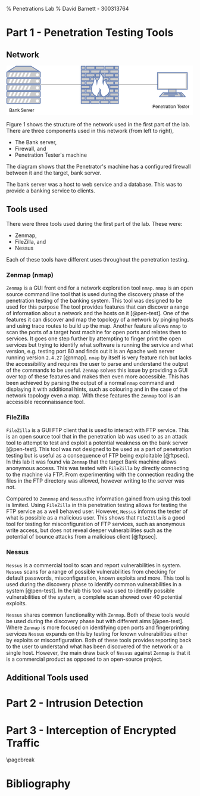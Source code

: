 % Penetrations Lab
% David Barnett - 300313764

# Part 1 - Penetration Testing Tools

<!--
 intro to:
  * Equipment interconnection diagram
  * Summart of facilities of 3 pen testing tools
      + Zenmap
      + FileZilla
      + Nessus
  * Note similarities & differences
-->

## Network

![Network diagram of Part 1 setup](./network_diagram.png)

Figure 1 shows the structure of the network
used in the first part of the lab.
There are three components used in this network (from left to right),

 * The Bank server,
 * Firewall, and
 * Penetration Tester's machine

The diagram shows that the Penetrator's machine has a configured
firewall between it and the target, bank server.

The bank server was a host to web service and a database.
This was to provide a banking service to clients.

## Tools used

There were three tools used during the first part of the lab.
These were:
 
 * Zenmap,
 * FileZilla, and
 * Nessus

Each of these tools have different uses throughout the penetration testing.

### Zenmap (nmap)

`Zenmap` is a GUI front end for a network exploration tool `nmap`.
`nmap` is an open source command line tool that is used during the discovery phase
of the penetration testing of the banking system.
This tool was designed to be used for this purpose
The tool provides features that can discover a range of information about
a network and the hosts on it [@pen-test].
One of the features it can discover and map the topology of a network by
pinging hosts and using trace routes to build up the map.
Another feature allows `nmap` to scan the ports of a target host
machine for open ports and relates then to services.
It goes one step further by attempting to finger print the open services
but trying to identify what software is running the service and what version, e.g. 
testing port 80 and finds out it is an Apache web server running version
`2.4.27` [@nmap].
`nmap` by itself is very feature rich but lacks the accessibility and 
requires the user to parse and understand the output of the commands to
be useful.
`Zenmap` solves this issue by providing a GUI over top of 
these features and makes then even more accessible. 
This has been achieved by parsing the output of a normal `nmap` command and
displaying it with additional hints, such as colouring and in the case of 
the network topology even a map.
With these features the `Zenmap` tool is an accessible reconnaissance tool.

<!--
* recon for other tools to then use
* gives hints at what services could be exploitable
* list the ports of interest that were found
* tried anon access to some services
* finger printed services, e.g. IIS host & version
-->

### FileZilla

`FileZilla` is a GUI FTP client that is used to interact with FTP service.
This is an open source tool that in the penetration lab was used to as 
an attack tool to attempt to test and exploit a potential weakness on
the bank server [@pen-test].
This tool was not designed to be used as a part of penetration testing but
is useful as a consequence of FTP being exploitable [@ftpsec].
In this lab it was found via `Zenmap` that the target Bank machine allows
anonymous access. This was tested with `FileZilla` by directly connecting
to the machine via FTP. From experimenting with the connection reading
the files in the FTP directory was allowed, however writing to the server
was not.

Compared to `Zennmap` and `Nessus`the information gained from using this tool is limited.
Using `FileZilla` in this penetration testing allows for testing the FTP service
as a well behaved user.
However, `Nessus` informs the tester of what is possible as a 
malicious user.
This shows that `FileZilla` is a good tool for testing for
misconfiguration of FTP services, such as anonymous write access,
but does not reveal deeper vulnerabilities such as the potential of
bounce attacks from a malicious client [@ftpsec].

<!--
 * Used to prod into open anon FTP
 * could not write to disk
 * could read listing
 * 
-->

### Nessus

`Nessus` is a commercial tool to scan and report vulnerabilities
in system.
`Nessus` scans for a range of possible vulnerabilities  from checking
for default passwords, misconfiguration, known exploits and more.
This tool is used during the discovery phase to identify common
vulnerabilities in a system [@pen-test].
In the lab this tool was used to identify possible vulnerabilities
of the system, a complete scan showed over 40 potential exploits.

`Nessus` shares common functionality with `Zenmap`.
Both of these tools would be used during the discovery phase
but with different aims [@pen-test].
Where `Zenmap` is more focused on identifying open ports and fingerprinting
services `Nessus` expands on this by testing for known vulnerabilities 
either by exploits or misconfiguration.
Both of these tools provides reporting back to the user to understand
what has been discovered of the network or a single host.
However, the main draw back of `Nessus` against `Zenmap` is that
it is a commercial product as opposed to an open-source project.

 <!--
 * 
 -->

## Additional Tools used



# Part 2 - Intrusion Detection

<!--
 * describe use of SNORT
 * explain how the CLI version functions
 * discuss monitoring & reporting facilities of SNORBY
-->

<!--
 * Identify remote services in operation
   + should be 4 of them
 * recommend secure methods of operation
   + either recommend to shutdown or,
   + hot to secure them
 * explain how the systems staff will carried out:
   + maintenance
   + patches
   + updates
   + new developments are installed for clients
   + how Cloud Services will operate in practice
-->

# Part 3 - Interception of Encrypted Traffic

<!--
  Intercept encrypted traffic
  Provide summary of:
   * how the intersception works
   * how it is  possible to extract personal data from HTTPS
  (NOTE: ONLY IT ENGR side, not legal/ethics of it)
-->

\pagebreak

# Bibliography 

